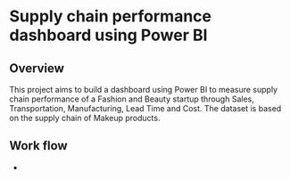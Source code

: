 # Supply chain performance dashboard using Power BI
## Overview
This project aims to build a dashboard using Power BI to measure supply chain performance of a Fashion and Beauty startup through Sales, Transportation, Manufacturing, Lead Time and Cost. The dataset is based on the supply chain of Makeup products.
## Work flow
- 
